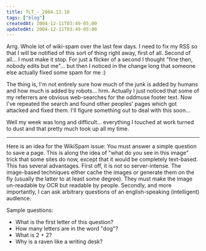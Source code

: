 ```yaml
---
title: TLT_-_2004.12.10
tags: ["blog"]
createdAt: 2004-12-11T03:49-05:00
updatedAt: 2004-12-11T03:49-05:00
---
```


Arrg. Whole lot of wiki-spam over the last few days. I need to fix my RSS so that I will be notified of this sort of thing right away, first of all. Second of all... I must make it stop. For just a flicker of a second I thought "fine then, nobody edits but me"... but then I noticed in the change long that someone else actually fixed some spam for me :)

The thing is, I'm not entirely sure how much of the junk is added by humans and how much is added by robots... hrm. Actually I just noticed that some of my referrers are obvious web-searches for the oddmuse footer text. Now I've repeated the search and found other peoples' pages which got attacked and fixed them. I'll figure something out to deal with this soon...

Well my week was long and difficult... everything I touched at work turned to dust and that pretty much took up all my time.

----

Here is an idea for the WikiSpam issue: You must answer a simple question to save a page. This is along the idea of "what do you see in this image" trick that some sites do now, except that it would be completely text-based. This has several advantages. First off, it is not so server-intense. The image-based techniques either cache the images or generate them on the fly (usually the latter to at least some degree). They must make the image un-readable by OCR but readable by people. Secondly, and more importantly, I can ask arbitrary questions of an english-speaking (intelligent) audience.

Sample questions:
* What is the first letter of this question?
* How many letters are in the word "dog"?
* What is 2 + 2?
* Why is a raven like a writing desk?

